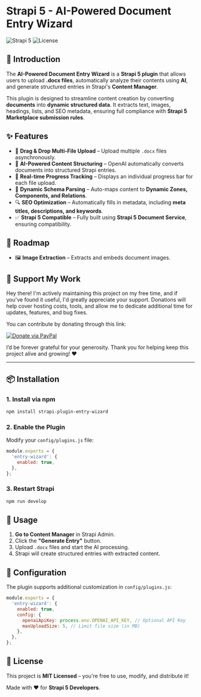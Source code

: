 # Strapi 5 - AI-Powered Document Entry Wizard

![Strapi 5](https://img.shields.io/badge/Strapi-5.x-blue.svg?style=flat-square)
![License](https://img.shields.io/github/license/your-repo/your-project.svg?style=flat-square)

## 🚀 Introduction

The **AI-Powered Document Entry Wizard** is a **Strapi 5 plugin** that allows users to upload **.docx files**,
automatically analyze their contents using **AI**, and generate structured entries in Strapi's **Content Manager**.

This plugin is designed to streamline content creation by converting **documents** into **dynamic structured data**. It
extracts text, images, headings, lists, and SEO metadata, ensuring full compliance with **Strapi 5 Marketplace
submission rules**.

## ✨ Features

- 📂 **Drag & Drop Multi-File Upload** – Upload multiple `.docx` files asynchronously.
- 🤖 **AI-Powered Content Structuring** – OpenAI automatically converts documents into structured Strapi entries.
- 🔄 **Real-time Progress Tracking** – Displays an individual progress bar for each file upload.
- 📝 **Dynamic Schema Parsing** – Auto-maps content to **Dynamic Zones, Components, and Relations**.
- 🔍 **SEO Optimization** – Automatically fills in metadata, including **meta titles, descriptions, and keywords**.
- ✅ **Strapi 5 Compatible** – Fully built using **Strapi 5 Document Service**, ensuring compatibility.

## 🚧 Roadmap

- 🖼️ **Image Extraction** – Extracts and embeds document images.

## 👏 Support My Work

Hey there! I'm actively maintaining this project on my free time, and if you've found it useful, I'd greatly appreciate
your support. Donations will help cover hosting costs, tools, and allow me to dedicate additional time for updates,
features, and bug fixes.

You can contribute by donating through this link:

[![Donate via PayPal](https://img.shields.io/badge/Donate-PayPal-blue.svg)](https://www.paypal.com/donate/?business=DFMEGWFQUZHCQ&no_recurring=0&currency_code=EUR)

I’d be forever grateful for your generosity. Thank you for helping keep this project alive and growing! ❤️

---

## 📦 Installation

### **1. Install via npm**

```bash
npm install strapi-plugin-entry-wizard
```

### **2. Enable the Plugin**

Modify your `config/plugins.js` file:

```js
module.exports = {
  'entry-wizard': {
    enabled: true,
  },
};
```

### **3. Restart Strapi**

```bash
npm run develop
```

## 🚀 Usage

1. **Go to Content Manager** in Strapi Admin.
2. Click the **"Generate Entry"** button.
3. Upload `.docx` files and start the AI processing.
4. Strapi will create structured entries with extracted content.

## 🔧 Configuration

The plugin supports additional customization in `config/plugins.js`:

```js
module.exports = {
  'entry-wizard': {
    enabled: true,
    config: {
      openaiApiKey: process.env.OPENAI_API_KEY, // Optional API Key
      maxUploadSize: 5, // Limit file size (in MB)
    },
  },
};
```

## 📜 License

This project is **MIT Licensed** – you're free to use, modify, and distribute it!

Made with ❤️ for **Strapi 5 Developers**.


